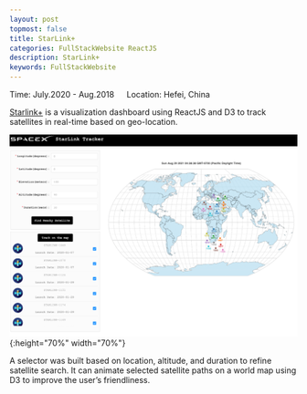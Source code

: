 ```yaml
---
layout: post
topmost: false
title: StarLink+
categories: FullStackWebsite ReactJS
description: StarLink+
keywords: FullStackWebsite
---
```


Time: July.2020 - Aug.2018 &emsp; Location: Hefei, China

[Starlink+](https://github.com/Leluth/StarLink) is a visualization dashboard using ReactJS and D3 to track satellites in real-time based on geo-location.

![@2x](/images/posts/react/starlink_homepage.png){:height="70%" width="70%"}

A selector was built based on location, altitude, and duration to refine satellite search.
It can animate selected satellite paths on a world map using D3 to improve the user’s friendliness.